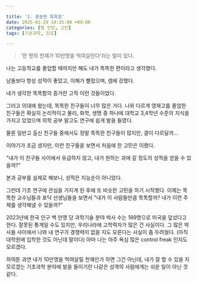 ```yaml
---

title: '2. 충분한 똑똑함'
date: 2025-01-29 14:35:00 +09:00
categories: [랩 인턴, 고민]
tags: [기초과학, 진로]

---
```


> '한 명의 천재가 10만명을 먹여살린다'라는 말이 있다. 

나는 고등학교를 졸업할 때까지만 해도 내가 똑똑한 편이라고 생각했다. 

남들보다 항상 성적이 좋았고, 이해가 빨랐으며, 셈에 강했다. 

내가 생각한 똑똑함의 증거란 고작 이런 것들이었다. 

그러고 의대에 왔는데, 똑똑한 친구들이 너무 많은 거다. 나와 다르게 영재고를 졸업한 친구들은 확실히 논리적이고 물리, 화학, 생명 중 하나에 대학교 3,4학년 수준의 지식을 가지고 있었으며 의학 공부 말고도 연구에 쉽게 발을 들였다. 

물론 일반고 출신 친구들 중에서도 정말 똑똑한 친구들이 많지만, 결이 다르달까...

이야기가 조금 샜지만, 이런 친구들을 보면서 처음에 한 고민은 이랬다. 

"내가 이 친구들 사이에서 유급하지 않고, 내가 원하는 과에 갈 정도의 성적을 얻을 수 있을까?" 

본과 공부를 실제로 해보니, 성적은 지능순이 아니었다. 

그런데 기초 연구에 관심을 가지게 된 후에 또 비슷한 고민을 하기 시작했다. 이제는 똑똑한 교수님들과 포닥 선생님들을 보면서 "내가 이 사람들만큼 똑똑할까? 내가 이런 주제를 생각해낼 수 있을까?"  

2023년에 한국 인구 백 만명 당 과학기술 분야 박사 수는 189명으로 미국을 앞섰다고 한다. 잘못된 통계일 수도 있지만, 우리나라에 고학력자가 많은 건 사실이다. 그 많은 박사들 사이에서 나와 내 연구가 경쟁력이 없을 지도 모른다는 사실이 좀 두려웠다. (아직 대학원에 입학한 것도 아닌데 말이다) 아마 나는 아주 욕심 많은 control freak 인지도 모르겠다. 

하여튼 과연 내가 10만명을 먹여살릴 천재인가 하면 그건 아닌데, 내가 잘 할 수 있을 지 모르겠는 기초과학 분야에 발을 들이기란 나같은 성격의 사람에게는 쉬운 일이 아닌 것 같다. 
